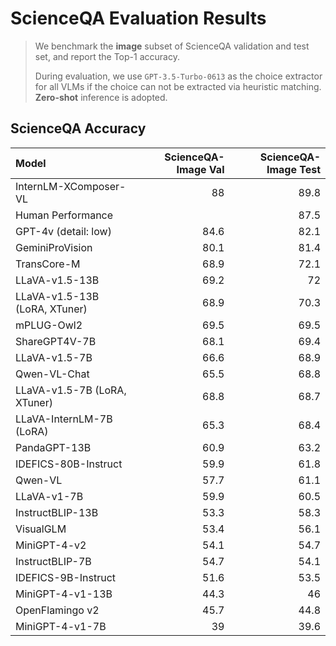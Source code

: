 # ScienceQA Evaluation Results

> We benchmark the **image** subset of ScienceQA validation and test set, and report the Top-1 accuracy. 
>
> During evaluation, we use `GPT-3.5-Turbo-0613` as the choice extractor for all VLMs if the choice can not be extracted via heuristic matching. **Zero-shot** inference is adopted. 

## ScienceQA Accuracy

| Model                         | ScienceQA-Image Val | ScienceQA-Image Test |
| :---------------------------- | ------------------: | -------------------: |
| InternLM-XComposer-VL         |                  88 |                 89.8 |
| Human Performance             |                     |                 87.5 |
| GPT-4v (detail: low)          |                84.6 |                 82.1 |
| GeminiProVision               |                80.1 |                 81.4 |
| TransCore-M                   |                68.9 |                 72.1 |
| LLaVA-v1.5-13B                |                69.2 |                   72 |
| LLaVA-v1.5-13B (LoRA, XTuner) |                68.9 |                 70.3 |
| mPLUG-Owl2                    |                69.5 |                 69.5 |
| ShareGPT4V-7B                 |                68.1 |                 69.4 |
| LLaVA-v1.5-7B                 |                66.6 |                 68.9 |
| Qwen-VL-Chat                  |                65.5 |                 68.8 |
| LLaVA-v1.5-7B (LoRA, XTuner)  |                68.8 |                 68.7 |
| LLaVA-InternLM-7B (LoRA)      |                65.3 |                 68.4 |
| PandaGPT-13B                  |                60.9 |                 63.2 |
| IDEFICS-80B-Instruct          |                59.9 |                 61.8 |
| Qwen-VL                       |                57.7 |                 61.1 |
| LLaVA-v1-7B                   |                59.9 |                 60.5 |
| InstructBLIP-13B              |                53.3 |                 58.3 |
| VisualGLM                     |                53.4 |                 56.1 |
| MiniGPT-4-v2                  |                54.1 |                 54.7 |
| InstructBLIP-7B               |                54.7 |                 54.1 |
| IDEFICS-9B-Instruct           |                51.6 |                 53.5 |
| MiniGPT-4-v1-13B              |                44.3 |                   46 |
| OpenFlamingo v2               |                45.7 |                 44.8 |
| MiniGPT-4-v1-7B               |                  39 |                 39.6 |